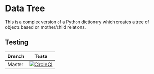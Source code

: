 # Data Tree

This is a complex version of a Python dictionary which creates a tree of objects based on mother/child relations.

## Testing
| Branch  | Tests |
|---|---|
| Master | [![CircleCI](https://circleci.com/gh/artemis-beta/data_tree/tree/master.svg?style=svg)](https://circleci.com/gh/artemis-beta/data_tree/tree/master)|
